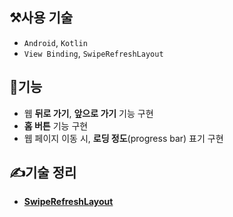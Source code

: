 ## ⚒️사용 기술
- `Android`, `Kotlin`
- `View Binding`, `SwipeRefreshLayout`

## 🔎기능
- 웹 **뒤로 가기**, **앞으로 가기** 기능 구현
- **홈 버튼** 기능 구현
- 웹 페이지 이동 시, **로딩 정도**(progress bar) 표기 구현

## ✍️기술 정리
- <strong>[SwipeRefreshLayout](https://devgeek.tistory.com/50)</strong>
